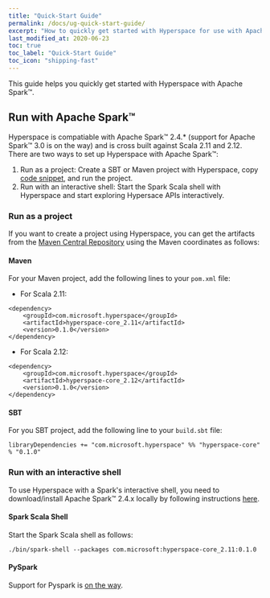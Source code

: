 ```yaml
---
title: "Quick-Start Guide"
permalink: /docs/ug-quick-start-guide/
excerpt: "How to quickly get started with Hyperspace for use with Apache Spark™."
last_modified_at: 2020-06-23
toc: true
toc_label: "Quick-Start Guide"
toc_icon: "shipping-fast"
---
```


This guide helps you quickly get started with Hyperspace with Apache Spark™.

## Run with Apache Spark™
Hyperspace is compatiable with Apache Spark™ 2.4.* (support for Apache Spark™ 3.0 is on the way) and is cross built against Scala 2.11 and 2.12.
There are two ways to set up Hyperspace with Apache Spark™:
1. Run as a project: Create a SBT or Maven project with Hyperspace, copy [code snippet](https://microsoft.github.io/hyperspace/#hyperspace-usage-api-in-apache-spark), and run the project.
2. Run with an interactive shell: Start the Spark Scala shell with Hyperspace and start exploring Hypersace APIs interactively.

### Run as a project
If you want to create a project using Hyperspace, you can get the artifacts from the [Maven Central Repository](https://search.maven.org/search?q=hyperspace) using the Maven coordinates as follows:

#### Maven
For your Maven project, add the following lines to your `pom.xml` file:

* For Scala 2.11:

```
<dependency>
    <groupId>com.microsoft.hyperspace</groupId>
    <artifactId>hyperspace-core_2.11</artifactId>
    <version>0.1.0</version>
</dependency>
```

* For Scala 2.12:

```
<dependency>
    <groupId>com.microsoft.hyperspace</groupId>
    <artifactId>hyperspace-core_2.12</artifactId>
    <version>0.1.0</version>
</dependency>
```

#### SBT
For you SBT project, add the following line to your `build.sbt` file:

```
libraryDependencies += "com.microsoft.hyperspace" %% "hyperspace-core" % "0.1.0"
```

### Run with an interactive shell
To use Hyperspace with a Spark's interactive shell, you need to download/install Apache Spark™ 2.4.x locally by following instructions [here](https://spark.apache.org/downloads.html).

#### Spark Scala Shell
Start the Spark Scala shell as follows:

```
./bin/spark-shell --packages com.microsoft:hyperspace-core_2.11:0.1.0
```

#### PySpark
Support for Pyspark is [on the way](https://github.com/microsoft/hyperspace/pull/36).
